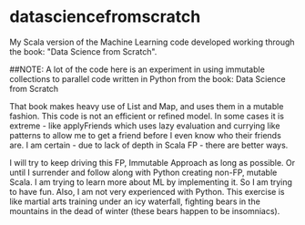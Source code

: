 # datasciencefromscratch
My Scala version of the Machine Learning code  developed working through the book: "Data Science from Scratch". 

##NOTE:
A lot of the code here is an experiment in using immutable collections to parallel code written 
in Python from the book: Data Science from Scratch

That book makes heavy use of List and Map, and uses them in a mutable fashion.  This code is not
an efficient or refined model.  In some cases it is extreme - like applyFriends which uses 
lazy evaluation and currying like patterns to allow me to get a friend before I even know who 
their friends are.  I am certain - due to lack of depth in Scala FP - there are better ways.

I will try to keep driving this FP, Immutable Approach as long as possible.  Or until I surrender
and follow along with Python creating non-FP, mutable Scala.  I am trying to learn more about ML
by implementing it.  So I am trying to have fun.  Also, I am not very experienced with Python.  This exercise is like martial arts training under an icy waterfall, fighting bears in the mountains in the dead of winter (these bears happen to be insomniacs).

